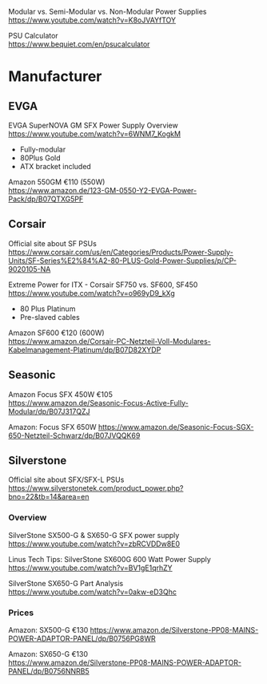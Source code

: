 Modular vs. Semi-Modular vs. Non-Modular Power Supplies  
<https://www.youtube.com/watch?v=K8oJVAYfTOY>

PSU Calculator  
<https://www.bequiet.com/en/psucalculator>

# Manufacturer 

## EVGA

EVGA SuperNOVA GM SFX Power Supply Overview  
<https://www.youtube.com/watch?v=6WNM7_KogkM>

- Fully-modular
- 80Plus Gold
- ATX bracket included

Amazon 550GM €110 (550W)  
<https://www.amazon.de/123-GM-0550-Y2-EVGA-Power-Pack/dp/B07QTXG5PF>

## Corsair

Official site about SF PSUs
<https://www.corsair.com/us/en/Categories/Products/Power-Supply-Units/SF-Series%E2%84%A2-80-PLUS-Gold-Power-Supplies/p/CP-9020105-NA>

Extreme Power for ITX - Corsair SF750 vs. SF600, SF450  
<https://www.youtube.com/watch?v=o969yD9_kXg>

- 80 Plus Platinum
- Pre-slaved cables

Amazon SF600 €120 (600W)  
<https://www.amazon.de/Corsair-PC-Netzteil-Voll-Modulares-Kabelmanagement-Platinum/dp/B07D82XYDP>

## Seasonic

Amazon Focus SFX 450W €105  
<https://www.amazon.de/Seasonic-Focus-Active-Fully-Modular/dp/B07J317QZJ>

Amazon: Focus SFX 650W 
<https://www.amazon.de/Seasonic-Focus-SGX-650-Netzteil-Schwarz/dp/B07JVQQK69>


## Silverstone

Official site about SFX/SFX-L PSUs  
<https://www.silverstonetek.com/product_power.php?bno=22&tb=14&area=en>

### Overview

SilverStone SX500-G & SX650-G SFX power supply  
<https://www.youtube.com/watch?v=zbRCVDDw8E0>

Linus Tech Tips: SilverStone SX600G 600 Watt Power Supply  
<https://www.youtube.com/watch?v=BV1gE1qrhZY>

SilverStone SX650-G Part Analysis  
<https://www.youtube.com/watch?v=0akw-eD3Qhc>

### Prices

Amazon: SX500-G €130
<https://www.amazon.de/Silverstone-PP08-MAINS-POWER-ADAPTOR-PANEL/dp/B0756PG8WR>

Amazon: SX650-G €130  
<https://www.amazon.de/Silverstone-PP08-MAINS-POWER-ADAPTOR-PANEL/dp/B0756NNRB5>
